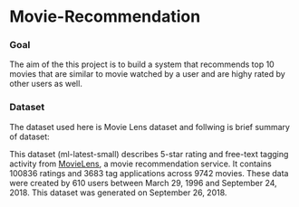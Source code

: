 # Movie-Recommendation

### Goal

The aim of the this project is to build a system that recommends top 10 movies that are similar to movie watched by a user and are highy rated by other users as well.


### Dataset

The dataset used here is Movie Lens dataset and follwing is brief summary of dataset:

This dataset (ml-latest-small) describes 5-star rating and free-text tagging activity from [MovieLens](http://movielens.org), a movie recommendation service. It contains 100836 ratings and 3683 tag applications across 9742 movies. These data were created by 610 users between March 29, 1996 and September 24, 2018. This dataset was generated on September 26, 2018.

